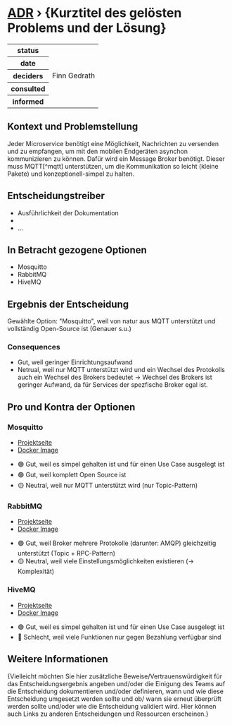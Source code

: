 # [ADR](./README.md) › {Kurztitel des gelösten Problems und der Lösung}

<table>
<tr>
<th>status</th>
<td></td><!-- {proposed / rejected / accepted / deprecated / … / superseded by ADR-0005 <0005-example.md>} -->
</tr>
<tr>
<th>date</th>
<td></td><!-- YYYY-MM-DD, when the decision was last updated -->
</tr>
<tr>
<th>deciders</th>
<td>Finn Gedrath</td><!-- list everyone involved in the decision -->
</tr>
<tr>
<th>consulted</th>
<td></td><!-- list everyone whose opinions are sought (typically subject-matter experts); and with whom there is a two-way communication -->
</tr>
<tr>
<th>informed</th>
<td></td><!-- list everyone who is kept up-to-date on progress; and with whom there is a one-way communication -->
</tr>
</table>


## Kontext und Problemstellung

Jeder Microservice benötigt eine Möglichkeit, Nachrichten zu versenden und zu empfangen, um mit den mobilen Endgeräten asynchon kommunizieren zu können. Dafür wird ein Message Broker benötigt. Dieser muss MQTT[^mqtt] unterstützen, um die Kommunikation so leicht (kleine Pakete) und konzeptionell-simpel zu halten.

<!-- Dies ist ein optionales Element. Sie können es gerne entfernen. -->
## Entscheidungstreiber

* Ausführlichkeit der Dokumentation
* 
* ... <!-- Anzahl der Treiber kann variieren -->

## In Betracht gezogene Optionen

* Mosquitto
* RabbitMQ
* HiveMQ

## Ergebnis der Entscheidung

Gewählte Option: "Mosquitto", weil
von natur aus MQTT unterstützt und vollständig Open-Source ist (Genauer s.u.)

<!-- Dies ist ein optionales Element. Sie können es gerne entfernen. -->
### Consequences

* Gut, weil geringer Einrichtungsaufwand
* Netrual, weil nur MQTT unterstützt wird und ein Wechsel des Protokolls auch ein Wechsel des Brokers bedeutet &rarr; Wechsel des Brokers ist geringer Aufwand, da für Services der spezfische Broker egal ist.

<!-- Dies ist ein optionales Element. Sie können es gerne entfernen. -->
## Pro und Kontra der Optionen

### Mosquitto

- [Projektseite](https://mosquitto.org/)
- [Docker Image](https://hub.docker.com/_/eclipse-mosquitto)


* 🟢 Gut, weil es simpel gehalten ist und für einen Use Case ausgelegt ist
* 🟢 Gut, weil komplett Open Source ist
* 🟡 Neutral, weil nur MQTT unterstützt wird (nur Topic-Pattern)

### RabbitMQ

- [Projektseite](https://www.rabbitmq.com/)
- [Docker Image](https://hub.docker.com/_/rabbitmq)


* 🟢 Gut, weil Broker mehrere Protokolle (darunter: AMQP) gleichzeitig unterstützt (Topic + RPC-Pattern)
* 🟡 Neutral, weil viele Einstellungsmöglichkeiten existieren (&rarr; Komplexität)

### HiveMQ

- [Projektseite](https://www.hivemq.com/)
- [Docker Image](https://hub.docker.com/r/hivemq/hivemq4)


* 🟢 Gut, weil es simpel gehalten ist und für einen Use Case ausgelegt ist
* 🔴 Schlecht, weil viele Funktionen nur gegen Bezahlung verfügbar sind

<!-- Dies ist ein optionales Element. Sie können es gerne entfernen. -->
## Weitere Informationen

{Vielleicht möchten Sie hier zusätzliche Beweise/Vertrauenswürdigkeit für das Entscheidungsergebnis angeben und/oder die Einigung des Teams auf die Entscheidung dokumentieren und/oder definieren, wann und wie diese Entscheidung umgesetzt werden sollte und ob/ wann sie erneut überprüft werden sollte und/oder wie die Entscheidung validiert wird. Hier können auch Links zu anderen Entscheidungen und Ressourcen erscheinen.}


[mqtt]: <https://mqtt.org/>
